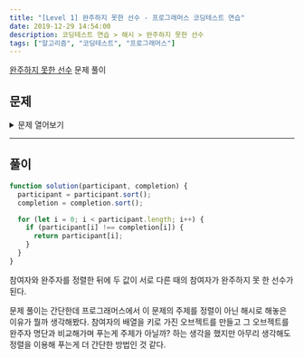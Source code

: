 ```yaml
---
title: "[Level 1] 완주하지 못한 선수 - 프로그래머스 코딩테스트 연습"
date: 2019-12-29 14:54:00
description: 코딩테스트 연습 > 해시 > 완주하지 못한 선수
tags: ["알고리즘", "코딩테스트", "프로그래머스"]
---
```


[완주하지 못한 선수](https://programmers.co.kr/learn/courses/30/lessons/42576) 문제 풀이

## 문제

<details>
  <summary>문제 열어보기</summary>

수많은 마라톤 선수들이 마라톤에 참여하였습니다. 단 한 명의 선수를 제외하고는 모든 선수가 마라톤을 완주하였습니다.

마라톤에 참여한 선수들의 이름이 담긴 배열 participant와 완주한 선수들의 이름이 담긴 배열 completion이 주어질 때, 완주하지 못한 선수의 이름을 return 하도록 solution 함수를 작성해주세요.

### 제한사항

- 마라톤 경기에 참여한 선수의 수는 1명 이상 100,000명 이하입니다.
- completion의 길이는 participant의 길이보다 1 작습니다.
- 참가자의 이름은 1개 이상 20개 이하의 알파벳 소문자로 이루어져 있습니다.
- 참가자 중에는 동명이인이 있을 수 있습니다.

### 입출력 예

| participant                             | completion                       | return |
| --------------------------------------- | -------------------------------- | ------ |
| [leo, kiki, eden]                       | [eden, kiki]                     | leo    |
| [marina, josipa, nikola, vinko, filipa] | [josipa, filipa, marina, nikola] | vinko  |
| [mislav, stanko, mislav, ana]           | [stanko, ana, mislav]            | mislav |

### 입출력 예 설명

- 예제 #1  
  leo는 참여자 명단에는 있지만, 완주자 명단에는 없기 때문에 완주하지 못했습니다.
- 예제 #2  
  vinko는 참여자 명단에는 있지만, 완주자 명단에는 없기 때문에 완주하지 못했습니다.
- 예제 #3  
  mislav는 참여자 명단에는 두 명이 있지만, 완주자 명단에는 한 명밖에 없기 때문에 한명은 완주하지 못했습니다.

</details>

---

## 풀이

```javascript
function solution(participant, completion) {
  participant = participant.sort();
  completion = completion.sort();

  for (let i = 0; i < participant.length; i++) {
    if (participant[i] !== completion[i]) {
      return participant[i];
    }
  }
}
```

참여자와 완주자를 정렬한 뒤에 두 값이 서로 다른 때의 참여자가 완주하지 못 한 선수가 된다.

문제 풀이는 간단한데 프로그래머스에서 이 문제의 주제를 정렬이 아닌 해시로 해놓은 이유가 뭘까 생각해봤다. 참여자의 배열을 키로 가진 오브젝트를 만들고 그 오브젝트를 완주자 명단과 비교해가며 푸는게 주제가 아닐까? 하는 생각을 했지만 아무리 생각해도 정렬을 이용해 푸는게 더 간단한 방법인 것 같다.
